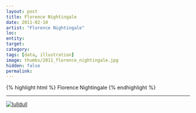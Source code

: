 ```yaml
---
layout: post
title: Florence Nightingale
date: 2011-02-10
artist: "Florence Nightingale"
loc: 
entity: 
target: 
category: 
tags: [data, illustration]
image: thumbs/2011_florence_nightingale.jpg
hidden: false
permalink:
---
```




{% highlight html %}
Florence Nightingale
{% endhighlight %}

---



<div class="post_image">
	<a href="{{ site.baseurl }}/images/posts/2011_florence_nightingale/001.jpg" target="_blank">
	<img src="{{ site.baseurl }}/images/posts/2011_florence_nightingale/001.jpg" alt="lulldull"></a>
</div>
